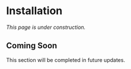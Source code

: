 # Installation

_This page is under construction._

## Coming Soon

This section will be completed in future updates.
